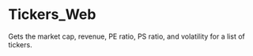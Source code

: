 # Tickers_Web
Gets the market cap, revenue, PE ratio, PS ratio, and volatility for a list of tickers.
